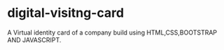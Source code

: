 # digital-visitng-card
A Virtual identity card of a company build using HTML,CSS,BOOTSTRAP AND JAVASCRIPT.
